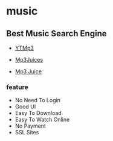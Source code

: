 # music

## Best Music Search Engine

- [YTMp3](https://ytmp3.buzz)

- [Mp3Juices](https://vww.mp3juices.world)

- [Mp3 Juice](https://wvw.mp3juice.buzz)

### feature

* No Need To Login
* Good UI
* Easy To Download
* Easy To Watch Online
* No Payment
* SSL Sites
